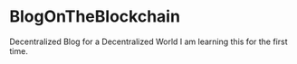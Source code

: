 # BlogOnTheBlockchain
Decentralized Blog for a Decentralized World
I am learning this for the first time.

